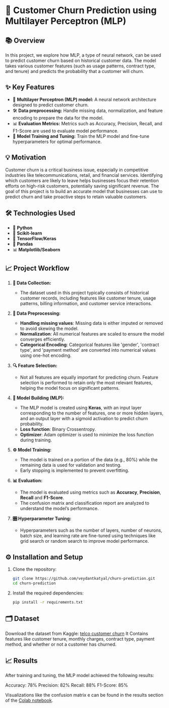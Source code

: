 # 🏦 Customer Churn Prediction using Multilayer Perceptron (MLP)

## 📚 Overview
In this project, we explore how MLP, a type of neural network, can be used to predict customer churn based on historical customer data. The model takes various customer features (such as usage patterns, contract type, and tenure) and predicts the probability that a customer will churn.

## ✨ Key Features
- 🧠 **Multilayer Perceptron (MLP) model:** A neural network architecture designed to predict customer churn.
- 🛠️ **Data preprocessing:** Handle missing data, normalization, and feature encoding to prepare the data for the model.
- 📊 **Evaluation Metrics:** Metrics such as Accuracy, Precision, Recall, and F1-Score are used to evaluate model performance.
- 🚀 **Model Training and Tuning:** Train the MLP model and fine-tune hyperparameters for optimal performance.

## 💡 Motivation

Customer churn is a critical business issue, especially in competitive industries like telecommunications, retail, and financial services. Identifying which customers are likely to leave helps businesses focus their retention efforts on high-risk customers, potentially saving significant revenue. The goal of this project is to build an accurate model that businesses can use to predict churn and take proactive steps to retain valuable customers.

## 🛠️ Technologies Used

- 🐍 **Python**
- 🔬 **Scikit-learn**
- 🔗 **TensorFlow/Keras** 
- 📑 **Pandas** 
- 📊 **Matplotlib/Seaborn** 

## 📈 Project Workflow

1. **📝 Data Collection:**
   - The dataset used in this project typically consists of historical customer records, including features like customer tenure, usage patterns, billing information, and customer service interactions.

2. **🧹 Data Preprocessing:**
   - **Handling missing values**: Missing data is either imputed or removed to avoid skewing the model.
   - **Normalization**: All numerical features are scaled to ensure the model converges efficiently.
   - **Categorical Encoding**: Categorical features like 'gender', 'contract type', and 'payment method' are converted into numerical values using one-hot encoding.

3. **🔍 Feature Selection:**
   - Not all features are equally important for predicting churn. Feature selection is performed to retain only the most relevant features, helping the model focus on significant patterns.

4. **🧠 Model Building (MLP):**
   - The MLP model is created using **Keras**, with an input layer corresponding to the number of features, one or more hidden layers, and an output layer with a sigmoid activation to predict churn probability.
   - **Loss function**: Binary Crossentropy.
   - **Optimizer**: Adam optimizer is used to minimize the loss function during training.

5. **⚙️ Model Training:**
   - The model is trained on a portion of the data (e.g., 80%) while the remaining data is used for validation and testing.
   - Early stopping is implemented to prevent overfitting.

6. **📊 Evaluation:**
   - The model is evaluated using metrics such as **Accuracy**, **Precision**, **Recall** and **F1-Score**.
   - The confusion matrix and classification report are analyzed to understand the model’s performance.

7. **🎛️ Hyperparameter Tuning:**
   - Hyperparameters such as the number of layers, number of neurons, batch size, and learning rate are fine-tuned using techniques like grid search or random search to improve model performance.

## ⚙️ Installation and Setup

1. Clone the repository:

   ```bash
   git clone https://github.com/veydantkatyal/churn-prediction.git
   cd churn-prediction

2. Install the required dependencies:

   ```bash
   pip install -r requirements.txt

## 🗂️ Dataset
Download the dataset from Kaggle: [telco customer churn](https://www.kaggle.com/datasets/blastchar/telco-customer-churn)
It Contains features like customer tenure, monthly charges, contract type, payment method, and whether or not a customer has churned.

## 📈 Results
After training and tuning, the MLP model achieved the following results:

Accuracy: 78%
Precision: 82%
Recall: 88%
F1-Score: 85%

Visualizations like the confusion matrix e can be found in the results section of the [Colab notebook](https://colab.research.google.com/github/veydantkatyal/churn-prediction/blob/main/churn_prediction.ipynb).
